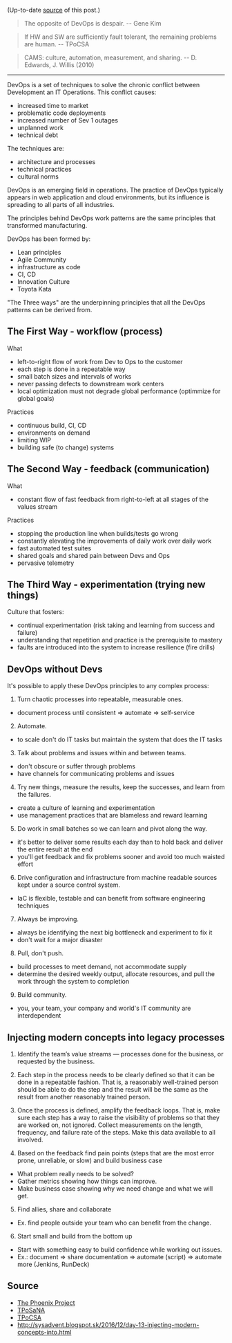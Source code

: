 (Up-to-date [source](https://github.com/jreisinger/blog/blob/master/posts/devops.md) of this post.)

> The opposite of DevOps is despair. -- Gene Kim

> If HW and SW are sufficiently fault tolerant, the remaining problems are human. -- TPoCSA

> CAMS: culture, automation, measurement, and sharing. -- D. Edwards, J. Willis (2010)

---

DevOps is a set of techniques to solve the chronic conflict between Development
an IT Operations. This conflict causes:
* increased time to market
* problematic code deployments
* increased number of Sev 1 outages
* unplanned work
* technical debt

The techniques are:
* architecture and processes
* technical practices
* cultural norms

DevOps is an emerging field in operations. The practice of DevOps typically appears in web application and cloud environments, but its influence is spreading to all parts of all industries.

The principles behind DevOps work patterns are the same principles that
transformed manufacturing.

DevOps has been formed by:
* Lean principles
* Agile Community
* infrastructure as code
* CI, CD
* Innovation Culture
* Toyota Kata

"The Three ways" are the underpinning principles that all the DevOps patterns
can be derived from.

The First Way - workflow (process)
----------------------------------

What
* left-to-right flow of work from Dev to Ops to the customer
* each step is done in a repeatable way
* small batch sizes and intervals of works
* never passing defects to downstream work centers
* local optimization must not degrade global performance (optimmize for global goals)

Practices
* continuous build, CI, CD
* environments on demand
* limiting WIP
* building safe (to change) systems

The Second Way - feedback (communication)
-----------------------------------------

What
* constant flow of fast feedback from right-to-left at all stages of the values
  stream

Practices
* stopping the production line when builds/tests go wrong
* constantly elevating the improvements of daily work over daily work
* fast automated test suites
* shared goals and shared pain between Devs and Ops
* pervasive telemetry

The Third Way - experimentation (trying new things)
---------------------------------------------------

Culture that fosters:
* continual experimentation (risk taking and learning from success and failure)
* understanding that repetition and practice is the prerequisite to mastery
* faults are introduced into the system to increase resilience (fire drills)

DevOps without Devs
-------------------

It's possible to apply these DevOps principles to any complex process:

1) Turn chaotic processes into repeatable, measurable ones.
* document process until consistent => automate => self-service

2) Automate.
* to scale don't do IT tasks but maintain the system that does the IT tasks

3) Talk about problems and issues within and between teams.
* don't obscure or suffer through problems
* have channels for communicating problems and issues

4) Try new things, measure the results, keep the successes, and learn from the failures.
* create a culture of learning and experimentation
* use management practices that are blameless and reward learning

5) Do work in small batches so we can learn and pivot along the way.
* it's better to deliver some results each day than to hold back and deliver the entire result at the end
* you'll get feedback and fix problems sooner and avoid too much waisted effort

6) Drive configuration and infrastructure from machine readable sources kept under a source control system.
* IaC is flexible, testable and can benefit from software engineering techniques

7) Always be improving.
* always be identifying the next big bottleneck and experiment to fix it
* don't wait for a major disaster

8) Pull, don't push.
* build processes to meet demand, not accommodate supply
* determine the desired weekly output, allocate resources, and pull the work through the system to completion

9) Build community.
* you, your team, your company and world's IT community are interdependent

Injecting modern concepts into legacy processes
-----------------------------------------------

1) Identify the team’s value streams — processes done for the business, or requested by the business.

2) Each step in the process needs to be clearly defined so that it can be done in a repeatable fashion. That is, a reasonably well-trained person should be able to do the step and the result will be the same as the result from another reasonably trained person.

3) Once the process is defined, amplify the feedback loops. That is, make sure each step has a way to raise the visibility of problems so that they are worked on, not ignored. Collect measurements on the length, frequency, and failure rate of the steps. Make this data available to all involved.

4) Based on the feedback find pain points (steps that are the most error prone, unreliable, or slow) and build business case

* What problem really needs to be solved?
* Gather metrics showing how things can improve.
* Make business case showing why we need change and what we will get. 

5) Find allies, share and collaborate

* Ex. find people outside your team who can benefit from the change.

6) Start small and build from the bottom up

* Start with something easy to build confidence while working out issues.
* Ex.: document => share documentation => automate (script) => automate more
  (Jenkins, RunDeck)

Source
------

* [The Phoenix Project](https://itrevolution.com/book/the-phoenix-project/)
* [TPoSaNA](http://the-sysadmin-book.com/)
* [TPoCSA](http://the-cloud-book.com/)
* http://sysadvent.blogspot.sk/2016/12/day-13-injecting-modern-concepts-into.html
